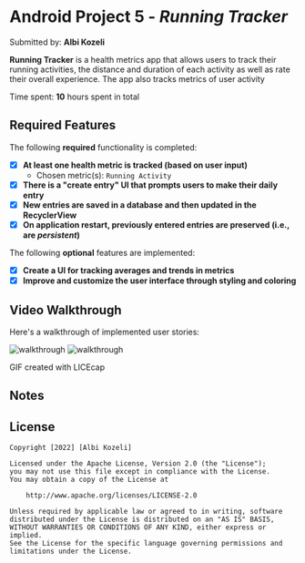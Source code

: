 # Android Project 5 - *Running Tracker*

Submitted by: **Albi Kozeli**

**Running Tracker** is a health metrics app that allows users to track their running activities,
the distance and duration of each activity as well as rate their overall experience. The app also 
tracks metrics of user activity 

Time spent: **10** hours spent in total

## Required Features

The following **required** functionality is completed:

- [x] **At least one health metric is tracked (based on user input)**
  - Chosen metric(s): `Running Activity`
- [x] **There is a "create entry" UI that prompts users to make their daily entry**
- [x] **New entries are saved in a database and then updated in the RecyclerView**
- [x] **On application restart, previously entered entries are preserved (i.e., are *persistent*)**
 
The following **optional** features are implemented:

- [x] **Create a UI for tracking averages and trends in metrics**
- [x] **Improve and customize the user interface through styling and coloring**

## Video Walkthrough

Here's a walkthrough of implemented user stories:

![walkthrough](https://user-images.githubusercontent.com/98725619/194787373-8e606ad9-5f4f-418d-b10e-871ddc9346e6.gif)
![walkthrough](https://user-images.githubusercontent.com/98725619/195425955-f7b1cdb8-5943-4ebb-bbe9-6ced3daa19e1.gif)



<!-- Replace this with whatever GIF tool you used! -->
GIF created with LICEcap
<!-- Recommended tools:
[Kap](https://getkap.co/) for macOS
[ScreenToGif](https://www.screentogif.com/) for Windows
[peek](https://github.com/phw/peek) for Linux. -->

## Notes

## License

    Copyright [2022] [Albi Kozeli]

    Licensed under the Apache License, Version 2.0 (the "License");
    you may not use this file except in compliance with the License.
    You may obtain a copy of the License at

        http://www.apache.org/licenses/LICENSE-2.0

    Unless required by applicable law or agreed to in writing, software
    distributed under the License is distributed on an "AS IS" BASIS,
    WITHOUT WARRANTIES OR CONDITIONS OF ANY KIND, either express or implied.
    See the License for the specific language governing permissions and
    limitations under the License.
